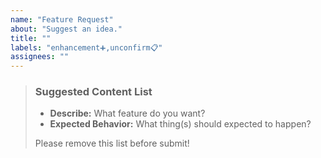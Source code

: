 ```yaml
---
name: "Feature Request"
about: "Suggest an idea."
title: ""
labels: "enhancement➕,unconfirm📋"
assignees: ""
---
```

> ### Suggested Content List
>
> - **Describe:** What feature do you want?
> - **Expected Behavior:** What thing(s) should expected to happen?
>
> Please remove this list before submit!
